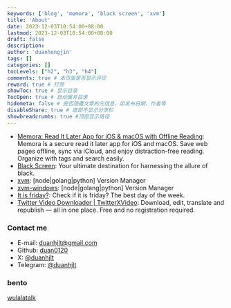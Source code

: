 ```yaml
---
keywords: ['blog', 'memora', 'black screen', 'xvm']
title: 'About'
date: 2023-12-03T10:54:00+08:00
lastmod: 2023-12-03T10:54:00+08:00
draft: false
description: 
author: 'duanhongjin'
tags: []
categories: []
tocLevels: ["h2", "h3", "h4"]
comments: true # 本页面是否显示评论
reward: true # 打赏
showToc: true # 显示目录
TocOpen: true # 自动展开目录
hidemeta: false # 是否隐藏文章的元信息，如发布日期、作者等
disableShare: true # 底部不显示分享栏
showbreadcrumbs: true #顶部显示路径
---
```


- [Memora: Read It Later App for iOS & macOS with Offline Reading](https://www.memora.top): Memora is a secure read it later app for iOS and macOS. Save web pages offline, sync via iCloud, and enjoy distraction-free reading. Organize with tags and search easily.
- [Black Screen](https://www.blackscreennow.space): Your ultimate destination for harnessing the allure of black.
- [xvm](https://github.com/duan0120/xvm): [node|golang|python] Version Manager
- [xvm-windows](https://github.com/duan0120/xvm-windows): [node|golang|python] Version Manager
- [It is friday?](https://itisfriday.crazykids.tech): Check if it is friday? The best day of the week.
- [Twitter Video Downloader | TwitterXVideo](https://twittervideoindir.com): Download, edit, translate and republish — all in one place. Free and no registration required.

### Contact me

- E-mail: duanhjlt@gmail.com
- Github: [duan0120](https://github.com/duan0120)
- X: [@duanhjlt](https://x.com/duanhjlt)
- Telegram: [@duanhjlt](https://t.me/duanhjlt)

### bento
[wulalatalk](https://bento.me/wulalatalk)
